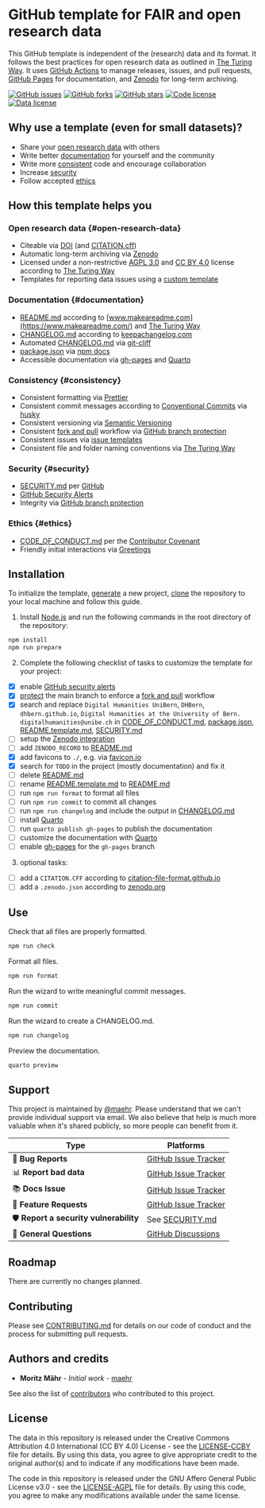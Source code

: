 # GitHub template for FAIR and open research data

This GitHub template is independent of the (research) data and its format. It follows the best practices for open research data as outlined in [The Turing Way](https://the-turing-way.netlify.app/). It uses [GitHub Actions](https://docs.github.com/en/actions) to manage releases, issues, and pull requests, [GitHub Pages](https://pages.github.com/) for documentation, and [Zenodo](https://zenodo.org/) for long-term archiving.

[![GitHub issues](https://img.shields.io/github/issues/maehr/open-research-data-template.svg)](https://github.com/maehr/open-research-data-template/issues) [![GitHub forks](https://img.shields.io/github/forks/maehr/open-research-data-template.svg)](https://github.com/maehr/open-research-data-template/network) [![GitHub stars](https://img.shields.io/github/stars/maehr/open-research-data-template.svg)](https://github.com/maehr/open-research-data-template/stargazers) [![Code license](https://img.shields.io/github/license/maehr/open-research-data-template.svg)](https://github.com/maehr/open-research-data-template/blob/main/LICENSE-AGPL.md) [![Data license](https://img.shields.io/github/license/maehr/open-research-data-template.svg)](https://github.com/maehr/open-research-data-template/blob/main/LICENSE-CCBY.md)

<!-- FIXME [![DOI](https://zenodo.org/badge/ZENODO_RECORD.svg)](https://zenodo.org/badge/latestdoi/ZENODO_RECORD) -->

## Why use a template (even for small datasets)?

-   Share your [open research data](#open-research-data) with others
-   Write better [documentation](#documentation) for yourself and the community
-   Write more [consistent](#consistency) code and encourage collaboration
-   Increase [security](#security)
-   Follow accepted [ethics](#ethics)

## How this template helps you

### Open research data {#open-research-data}

-   Citeable via [DOI](https://www.doi.org/) (and [CITATION.cff](https://citation-file-format.github.io/))
-   Automatic long-term archiving via [Zenodo](https://zenodo.org/)
-   Licensed under a non-restrictive [AGPL 3.0](LICENSE-AGPL.md) and [CC BY 4.0](LICENSE-CCBY.md) license according to [The Turing Way](https://the-turing-way.netlify.app/reproducible-research/rdm/rdm-sharing.html#step-3-choose-a-licence-and-link-to-your-paper-and-code)
-   Templates for reporting data issues using a [custom template](.github/ISSUE_TEMPLATE/data_issue_report.md)

### Documentation {#documentation}

-   [README.md](README.md) according to [www.makeareadme.com](https://www.makeareadme.com/) and [The Turing Way](https://the-turing-way.netlify.app/project-design/project-repo/project-repo-readme.html)
-   [CHANGELOG.md](CHANGELOG.md) according to [keepachangelog.com](https://keepachangelog.com/)
-   Automated [CHANGELOG.md](CHANGELOG.md) via [git-cliff](https://github.com/orhun/git-cliff)
-   [package.json](package.json) via [npm docs](https://docs.npmjs.com/cli/v7/configuring-npm/package-json)
-   Accessible documentation via [gh-pages](https://help.github.com/en/articles/configuring-a-publishing-source-for-github-pages) and [Quarto](https://quarto.org/)

### Consistency {#consistency}

-   Consistent formatting via [Prettier](https://prettier.io/)
-   Consistent commit messages according to [Conventional Commits](https://www.conventionalcommits.org/en/v1.0.0/) via [husky](https://github.com/typicode/husky)
-   Consistent versioning via [Semantic Versioning](https://semver.org/spec/v2.0.0.html)
-   Consistent [fork and pull](https://gist.github.com/Chaser324/ce0505fbed06b947d962) workflow via [GitHub branch protection](https://docs.github.com/en/repositories/configuring-branches-and-merges-in-your-repository/defining-the-mergeability-of-pull-requests/managing-a-branch-protection-rule)
-   Consistent issues via [issue templates](https://docs.github.com/en/communities/using-templates-to-encourage-useful-issues-and-pull-requests/configuring-issue-templates-for-your-repository)
-   Consistent file and folder naming conventions via [The Turing Way](https://the-turing-way.netlify.app/reproducible-research/rdm/rdm-storage.html#file-naming-conventions)

### Security {#security}

-   [SECURITY.md](SECURITY.md) per [GitHub](https://docs.github.com/en/code-security/getting-started/adding-a-security-policy-to-your-repository)
-   [GitHub Security Alerts](https://github.blog/2017-11-16-introducing-security-alerts-on-github/)
-   Integrity via [GitHub branch protection](https://docs.github.com/en/repositories/configuring-branches-and-merges-in-your-repository/defining-the-mergeability-of-pull-requests/managing-a-branch-protection-rule)

### Ethics {#ethics}

-   [CODE_OF_CONDUCT.md](CODE_OF_CONDUCT.md) per the [Contributor Covenant](https://www.contributor-covenant.org/)
-   Friendly initial interactions via [Greetings](https://github.com/actions/starter-workflows/blob/main/automation/greetings.yml)

## Installation

To initialize the template, [generate](https://github.com/maehr/open-research-data-template/generate) a new project, [clone](https://docs.github.com/en/github/creating-cloning-and-archiving-repositories/cloning-a-repository) the repository to your local machine and follow this guide.

1.  Install [Node.js](https://nodejs.org/en/) and run the following commands in the root directory of the repository:

``` bash
npm install
npm run prepare
```

2.  Complete the following checklist of tasks to customize the template for your project:

-   [x] enable [GitHub security alerts](https://github.blog/2017-11-16-introducing-security-alerts-on-github/)
-   [x] [protect](https://help.github.com/en/articles/configuring-protected-branches) the main branch to enforce a [fork and pull](https://gist.github.com/Chaser324/ce0505fbed06b947d962) workflow
-   [x] search and replace `Digital Humanities UniBern`, `DHBern`, `dhbern.github.io`, `Digital Humanities at the University of Bern.` `digitalhumanities@unibe.ch` in [CODE_OF_CONDUCT.md](CODE_OF_CONDUCT.md), [package.json](package.json), [README.template.md](README.template.md), [SECURITY.md](SECURITY.md)
-   [ ] setup the [Zenodo integration](https://docs.github.com/en/repositories/archiving-a-github-repository/referencing-and-citing-content)
-   [ ] add `ZENODO_RECORD` to [README.md](README.md)
-   [x] add favicons to `./`, e.g. via [favicon.io](https://favicon.io/)
-   [x] search for `TODO` in the project (mostly documentation) and fix it
-   [ ] delete [README.md](README.md)
-   [ ] rename [README.template.md](README.template.md) to [README.md](README.md)
-   [ ] run `npm run format` to format all files
-   [ ] run `npm run commit` to commit all changes
-   [ ] run `npm run changelog` and include the output in [CHANGELOG.md](CHANGELOG.md)
-   [ ] install [Quarto](https://quarto.org/docs/get-started/)
-   [ ] run `quarto publish gh-pages` to publish the documentation
-   [ ] customize the documentation with [Quarto](https://quarto.org/docs/websites/#workflow)
-   [ ] enable [gh-pages](https://help.github.com/en/articles/configuring-a-publishing-source-for-github-pages) for the `gh-pages` branch

3.  optional tasks:

-   [ ] add a `CITATION.CFF` according to [citation-file-format.github.io](https://citation-file-format.github.io/)
-   [ ] add a `.zenodo.json` according to [zenodo.org](https://developers.zenodo.org/?python#add-metadata-to-your-github-repository-release)

## Use

Check that all files are properly formatted.

``` bash
npm run check
```

Format all files.

``` bash
npm run format
```

Run the wizard to write meaningful commit messages.

``` bash
npm run commit
```

Run the wizard to create a CHANGELOG.md.

``` bash
npm run changelog
```

Preview the documentation.

``` bash
quarto preview
```

## Support

This project is maintained by [\@maehr](https://github.com/maehr). Please understand that we can't provide individual support via email. We also believe that help is much more valuable when it's shared publicly, so more people can benefit from it.

| Type | Platforms |
|-----------------------|------------------------------------------------|
| 🚨 **Bug Reports** | [GitHub Issue Tracker](https://github.com/maehr/open-research-data-template/issues) |
| 📊 **Report bad data** | [GitHub Issue Tracker](https://github.com/maehr/open-research-data-template/issues) |
| 📚 **Docs Issue** | [GitHub Issue Tracker](https://github.com/maehr/open-research-data-template/issues) |
| 🎁 **Feature Requests** | [GitHub Issue Tracker](https://github.com/maehr/open-research-data-template/issues) |
| 🛡 **Report a security vulnerability** | See [SECURITY.md](SECURITY.md) |
| 💬 **General Questions** | [GitHub Discussions](https://github.com/maehr/open-research-data-template/discussions) |

## Roadmap

There are currently no changes planned.

## Contributing

Please see [CONTRIBUTING.md](CONTRIBUTING.md) for details on our code of conduct and the process for submitting pull requests.

## Authors and credits

-   **Moritz Mähr** - *Initial work* - [maehr](https://github.com/maehr)

See also the list of [contributors](https://github.com/maehr/open-research-data-template/graphs/contributors) who contributed to this project.

## License

The data in this repository is released under the Creative Commons Attribution 4.0 International (CC BY 4.0) License - see the [LICENSE-CCBY](LICENSE-CCBY.md) file for details. By using this data, you agree to give appropriate credit to the original author(s) and to indicate if any modifications have been made.

The code in this repository is released under the GNU Affero General Public License v3.0 - see the [LICENSE-AGPL](LICENSE-AGPL.md) file for details. By using this code, you agree to make any modifications available under the same license.